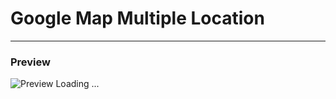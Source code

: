 # Google Map Multiple Location

---
### Preview
![Preview Loading ...](http://image.sadequr.com/github/html_theme_movie_trailer/movie_trailer_template.jpg)

